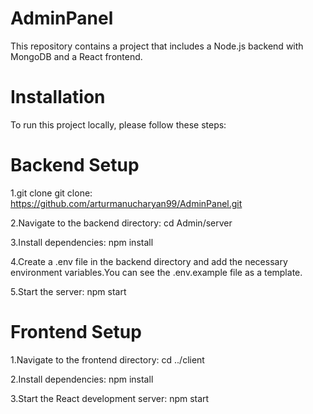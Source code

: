# AdminPanel

This repository contains a project that includes a Node.js backend with MongoDB and a React frontend.

# Installation

To run this project locally, please follow these steps:

# Backend Setup

1.git clone
git clone: https://github.com/arturmanucharyan99/AdminPanel.git

2.Navigate to the backend directory:
cd Admin/server

3.Install dependencies:
npm install

4.Create a .env file in the backend directory and add the necessary environment variables.You can see the .env.example file as a template.

5.Start the server:
npm start

# Frontend Setup

1.Navigate to the frontend directory:
cd ../client

2.Install dependencies:
npm install

3.Start the React development server:
npm start


